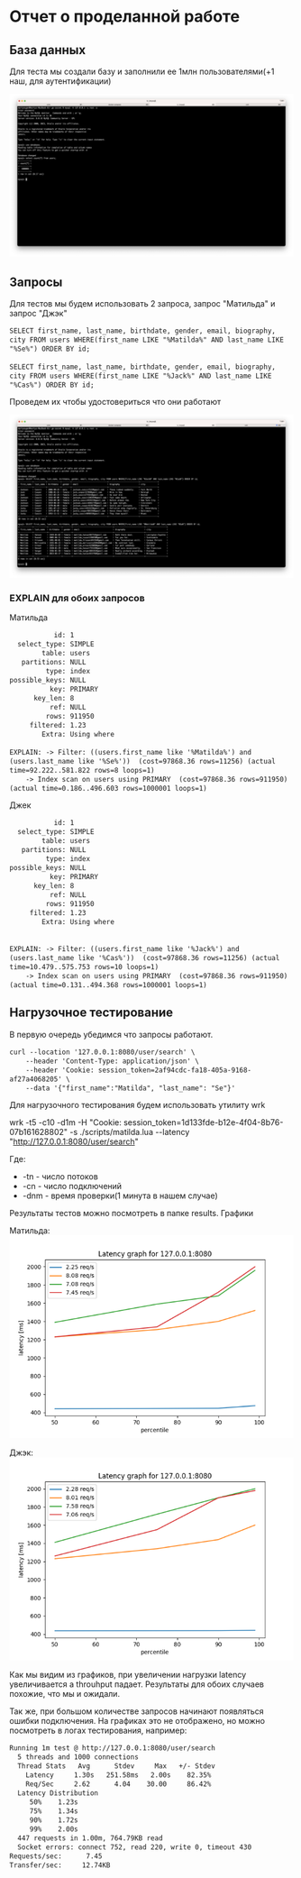 # Отчет о проделанной работе

## База данных

Для теста мы создали базу и заполнили ее 1млн пользователями(+1 наш, для аутентификации)

![image](./img/user_count.png)

## Запросы
Для тестов мы будем использовать 2 запроса, запрос "Матильда" и запрос "Джэк"

```
SELECT first_name, last_name, birthdate, gender, email, biography, city FROM users WHERE(first_name LIKE "%Matilda%" AND last_name LIKE "%Se%") ORDER BY id;

SELECT first_name, last_name, birthdate, gender, email, biography, city FROM users WHERE(first_name LIKE "%Jack%" AND last_name LIKE "%Cas%") ORDER BY id;
```

Проведем их чтобы удостовериться что они работают

![image](./img/matilda_and_jack.png)


### EXPLAIN для обоих запросов

Матильда
```
           id: 1
  select_type: SIMPLE
        table: users
   partitions: NULL
         type: index
possible_keys: NULL
          key: PRIMARY
      key_len: 8
          ref: NULL
         rows: 911950
     filtered: 1.23
        Extra: Using where

EXPLAIN: -> Filter: ((users.first_name like '%Matilda%') and (users.last_name like '%Se%'))  (cost=97868.36 rows=11256) (actual time=92.222..581.822 rows=8 loops=1)
    -> Index scan on users using PRIMARY  (cost=97868.36 rows=911950) (actual time=0.186..496.603 rows=1000001 loops=1)
```

Джек
```
           id: 1
  select_type: SIMPLE
        table: users
   partitions: NULL
         type: index
possible_keys: NULL
          key: PRIMARY
      key_len: 8
          ref: NULL
         rows: 911950
     filtered: 1.23
        Extra: Using where


EXPLAIN: -> Filter: ((users.first_name like '%Jack%') and (users.last_name like '%Cas%'))  (cost=97868.36 rows=11256) (actual time=10.479..575.753 rows=10 loops=1)
    -> Index scan on users using PRIMARY  (cost=97868.36 rows=911950) (actual time=0.131..494.368 rows=1000001 loops=1)
```

## Нагрузочное тестирование

В первую очередь убедимся что запросы работают.

```
curl --location '127.0.0.1:8080/user/search' \
    --header 'Content-Type: application/json' \
    --header 'Cookie: session_token=2af94cdc-fa18-405a-9168-af27a4068205' \
    --data '{"first_name":"Matilda", "last_name": "Se"}'
```

Для нагрузочного тестирования будем использовать утилиту wrk


wrk -t5 -c10 -d1m -H "Cookie: session_token=1d133fde-b12e-4f04-8b76-07b161628802" -s ./scripts/matilda.lua --latency "http://127.0.0.1:8080/user/search"

Где:
* -tn - число потоков
* -cn - число подключений
* -dnm - время проверки(1 минута в нашем случае)

Результаты тестов можно посмотреть в папке results. Графики

Матильда:
![image](./results/matilda/preindex/graph.png)

Джэк:
![image](./results/jack/preindex/graph.png)

Как мы видим из графиков, при увеличении нагрузки latency увеличивается а throuhput падает. Результаты для обоих случаев похожие, что мы и ожидали.

Так же, при большом количестве запросов начинают появляться ошибки подключения. На графиках это не отображено, но можно посмотреть в логах тестирования, например:

```
Running 1m test @ http://127.0.0.1:8080/user/search
  5 threads and 1000 connections
  Thread Stats   Avg      Stdev     Max   +/- Stdev
    Latency     1.30s   251.58ms   2.00s    82.35%
    Req/Sec     2.62      4.04    30.00     86.42%
  Latency Distribution
     50%    1.23s
     75%    1.34s
     90%    1.72s
     99%    2.00s
  447 requests in 1.00m, 764.79KB read
  Socket errors: connect 752, read 220, write 0, timeout 430
Requests/sec:      7.45
Transfer/sec:     12.74KB
```